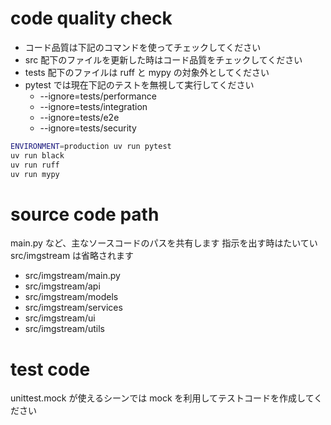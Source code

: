 # code quality check

- コード品質は下記のコマンドを使ってチェックしてください
- src 配下のファイルを更新した時はコード品質をチェックしてください
- tests 配下のファイルは ruff と mypy の対象外としてください
- pytest では現在下記のテストを無視して実行してください
    - --ignore=tests/performance
    - --ignore=tests/integration
    - --ignore=tests/e2e
    - --ignore=tests/security

```bash
ENVIRONMENT=production uv run pytest
uv run black
uv run ruff
uv run mypy
```

# source code path

main.py など、主なソースコードのパスを共有します
指示を出す時はたいてい src/imgstream は省略されます

- src/imgstream/main.py
- src/imgstream/api
- src/imgstream/models
- src/imgstream/services
- src/imgstream/ui
- src/imgstream/utils

# test code

unittest.mock が使えるシーンでは mock を利用してテストコードを作成してください
